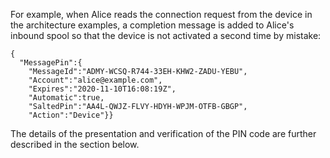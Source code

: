 
For example, when Alice reads the connection request from the device in the architecture 
examples, a completion message is added to Alice's inbound spool so that the device is not 
activated a second time by mistake:

~~~~
{
  "MessagePin":{
    "MessageId":"ADMY-WCSQ-R744-33EH-KHW2-ZADU-YEBU",
    "Account":"alice@example.com",
    "Expires":"2020-11-10T16:08:19Z",
    "Automatic":true,
    "SaltedPin":"AA4L-QWJZ-FLVY-HDYH-WPJM-OTFB-GBGP",
    "Action":"Device"}}
~~~~

The details of the presentation and verification of the PIN code
are further described in the section below.

